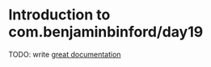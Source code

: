# Introduction to com.benjaminbinford/day19

TODO: write [great documentation](http://jacobian.org/writing/what-to-write/)
